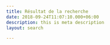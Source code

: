 ```yaml
---
title: Résultat de la recherche
date: 2018-09-24T11:07:10.000+06:00
description: this is meta description
layout: search

---
```


